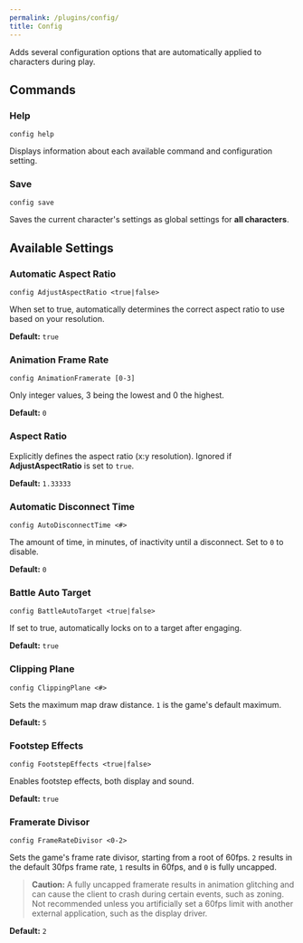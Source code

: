 ```yaml
---
permalink: /plugins/config/
title: Config
---
```


Adds several configuration options that are automatically applied to characters during play.


## Commands

### Help
```
config help
```

Displays information about each available command and configuration setting.

### Save
```
config save
```

Saves the current character's settings as global settings for **all characters**.

## Available Settings

### Automatic Aspect Ratio

```
config AdjustAspectRatio <true|false>
```
When set to true, automatically determines the correct aspect ratio to use based on your resolution. 

**Default:** `true`

### Animation Frame Rate

```
config AnimationFramerate [0-3]
```
Only integer values, 3 being the lowest and 0 the highest.

**Default:** `0`

### Aspect Ratio

Explicitly defines the aspect ratio (x:y resolution). Ignored if **AdjustAspectRatio** is set to `true`.

**Default:** `1.33333`

### Automatic Disconnect Time

```
config AutoDisconnectTime <#>
```

The amount of time, in minutes, of inactivity until a disconnect. Set to `0` to disable.

**Default:** `0`

### Battle Auto Target

```
config BattleAutoTarget <true|false>
```

If set to true, automatically locks on to a target after engaging.

**Default:** `true`

### Clipping Plane

```
config ClippingPlane <#>
```

Sets the maximum map draw distance. `1` is the game's default maximum.

**Default:** `5`

### Footstep Effects

```
config FootstepEffects <true|false>
```

Enables footstep effects, both display and sound.

**Default:** `true`

### Framerate Divisor

```
config FrameRateDivisor <0-2>
```

Sets the game's frame rate divisor, starting from a root of 60fps. `2` results in the default 30fps frame rate, `1` results in 60fps, and `0` is fully uncapped.

> **Caution:** A fully uncapped framerate results in animation glitching and can cause the client to crash during certain events, such as zoning. Not recommended unless you artificially set a 60fps limit with another external application, such as the display driver.

**Default:** `2`

